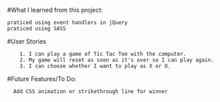 #What I learned from this project:
 ```
 praticed using event handlers in jQuery
 praticed using SASS 

```
#User Stories
```
	1. I can play a game of Tic Tac Toe with the computer.
	2. My game will reset as soon as it's over so I can play again.
	3. I can choose whether I want to play as X or O.
```

#Future Features/To Do: 
  ```
	Add CSS animation or strikethrough line for winner
  ```